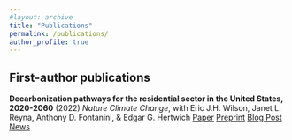 ```yaml
---
#layout: archive
title: "Publications"
permalink: /publications/
author_profile: true
---
```

## First-author publications

**Decarbonization pathways for the residential sector in the United States, 2020-2060** (2022) *Nature Climate Change*, with Eric J.H. Wilson, Janet L. Reyna, Anthony D. Fontanini, & Edgar G. Hertwich
[Paper](https://doi.org/10.1038/s41558-022-01429-y)
[Preprint](https://assets.researchsquare.com/files/rs-1199406/v1/145a6f26-be76-41ff-8a9c-23beaac26185.pdf?c=1659510362)
[Blog Post](https://sustainabilitycommunity.springernature.com/posts/pathways-towards-whole-sector-residential-decarbonization-in-the-united-states)
[News](https://doi.org/10.1038/s41558-022-01434-1)